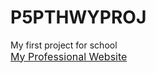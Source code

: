 # P5PTHWYPROJ
My first project for school<br>
<a href="https://dvalle910.github.io/P5PTHWYPROJ/Websites/Website.html" class="center"><font size="3">My Professional Website</font></a>
